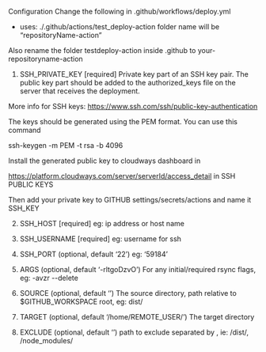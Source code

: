 Configuration
Change the following in .github/workflows/deploy.yml
- uses: ./.github/actions/test_deploy-action 
folder name will be “repositoryName-action”

Also rename the folder testdeploy-action inside .github to your-repositoryname-action

1. SSH_PRIVATE_KEY [required]
Private key part of an SSH key pair. The public key part should be added to the authorized_keys file on the server that receives the deployment.

More info for SSH keys: https://www.ssh.com/ssh/public-key-authentication

The keys should be generated using the PEM format. You can use this command

ssh-keygen -m PEM -t rsa -b 4096

Install the generated public key to cloudways dashboard in

https://platform.cloudways.com/server/serverId/access_detail
in SSH PUBLIC KEYS



Then add your private key to GITHUB
settings/secrets/actions and name it SSH_KEY

2. SSH_HOST [required]
eg: ip address or host name

3. SSH_USERNAME [required]
eg: username for ssh

4. SSH_PORT (optional, default ‘22’)
eg: ‘59184’

5. ARGS (optional, default ‘-rltgoDzvO’)
For any initial/required rsync flags, eg: -avzr --delete

6. SOURCE (optional, default ‘’)
The source directory, path relative to $GITHUB_WORKSPACE root, eg: dist/

7. TARGET (optional, default ‘/home/REMOTE_USER/’)
The target directory

8. EXCLUDE (optional, default ‘’)
path to exclude separated by , ie: /dist/, /node_modules/